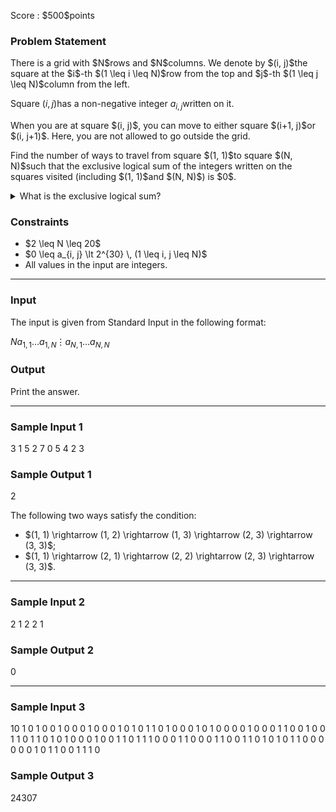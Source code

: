 
<div>

<span>

<span>

<p>
Score : $500$points
</p>

<div>

<section>

### **Problem Statement**

<p>
There is a grid with $N$rows and $N$columns.  We denote by $(i, j)$the square at the $i$-th $(1 \leq i \leq N)$row from the top and $j$-th $(1 \leq j \leq N)$column from the left.

Square $(i, j)$has a non-negative integer $a_{i, j}$written on it.
</p>

<p>
When you are at square $(i, j)$, you can move to either square $(i+1, j)$or $(i, j+1)$.  Here, you are not allowed to go outside the grid.
</p>

<p>
Find the number of ways to travel from square $(1, 1)$to square $(N, N)$such that the exclusive logical sum of the integers written on the squares visited (including $(1, 1)$and $(N, N)$) is $0$.
</p>

<details>

<summary>
What is the exclusive logical sum?
</summary>
The exclusive logical sum $a \oplus b$of two integers $a$and $b$is defined as follows.

<ul>

<li>
The $2^k$'s place ($k \geq 0$) in the binary notation of $a \oplus b$is $1$if exactly one of the $2^k$'s places in the binary notation of $a$and $b$is $1$; otherwise, it is $0$.

</li>

</ul>
For example, $3 \oplus 5 = 6$(In binary notation: $011 \oplus 101 = 110$).

In general, the exclusive logical sum of $k$integers $p_1, \dots, p_k$is defined as $(\cdots ((p_1 \oplus p_2) \oplus p_3) \oplus \cdots \oplus p_k)$.  We can prove that it is independent of the order of $p_1, \dots, p_k$.

</details>

</section>

</div>

<div>

<section>

### **Constraints**

<ul>

<li>
$2 \leq N \leq 20$
</li>

<li>
$0 \leq a_{i, j} \lt 2^{30} \, (1 \leq i, j \leq N)$
</li>

<li>
All values in the input are integers.
</li>

</ul>

</section>

</div>

---

<div>

<div>

<section>

### **Input**

<p>
The input is given from Standard Input in the following format:
</p>

<div>

$N$$a_{1, 1}$$\ldots$$a_{1, N}$$\vdots$$a_{N, 1}$$\ldots$$a_{N, N}$
</div>

</section>

</div>

<div>

<section>

### **Output**

<p>
Print the answer.
</p>

</section>

</div>

</div>

---

<div>

<section>

### **Sample Input 1**

<div>

3
1 5 2
7 0 5
4 2 3

</div>

</section>

</div>

<div>

<section>

### **Sample Output 1**

<div>

2

</div>

<p>
The following two ways satisfy the condition:
</p>

<ul>

<li>
$(1, 1) \rightarrow (1, 2) \rightarrow (1, 3) \rightarrow (2, 3) \rightarrow (3, 3)$;
</li>

<li>
$(1, 1) \rightarrow (2, 1) \rightarrow (2, 2) \rightarrow (2, 3) \rightarrow (3, 3)$.
</li>

</ul>

</section>

</div>

---

<div>

<section>

### **Sample Input 2**

<div>

2
1 2
2 1

</div>

</section>

</div>

<div>

<section>

### **Sample Output 2**

<div>

0

</div>

</section>

</div>

---

<div>

<section>

### **Sample Input 3**

<div>

10
1 0 1 0 0 1 0 0 0 1
0 0 0 1 0 1 0 1 1 0
1 0 0 0 1 0 1 0 0 0
0 1 0 0 0 1 1 0 0 1
0 0 1 1 0 1 1 0 1 0
1 0 0 0 1 0 0 1 1 0
1 1 1 0 0 0 1 1 0 0
0 1 1 0 0 1 1 0 1 0
1 0 1 1 0 0 0 0 0 0
1 0 1 1 0 0 1 1 1 0

</div>

</section>

</div>

<div>

<section>

### **Sample Output 3**

<div>

24307

</div>

</section>

</div>

</span>

</span>

</div>
